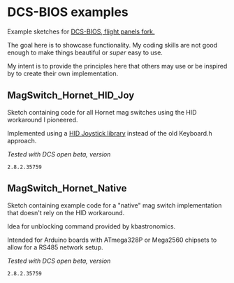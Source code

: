 # DCS-BIOS examples
Example sketches for [DCS-BIOS, flight panels fork.](https://github.com/DCSFlightpanels/dcs-bios)

The goal here is to showcase functionality. My coding skills are not good enough to make things beautiful or *super* easy to use.

My intent is to provide the principles here that others may use or be inspired by to create their own implementation.

## MagSwitch_Hornet_HID_Joy
Sketch containing code for all Hornet mag switches using the HID workaround I pioneered.

Implemented using a [HID Joystick library](https://github.com/MHeironimus/ArduinoJoystickLibrary) instead of the old Keyboard.h approach.

*Tested with DCS open beta, version*
```
2.8.2.35759
```

## MagSwitch_Hornet_Native
Sketch containing example code for a "native" mag switch implementation that doesn't rely on the HID workaround.

Idea for unblocking command provided by kbastronomics.

Intended for Arduino boards with ATmega328P or Mega2560 chipsets to allow for a RS485 network setup.

*Tested with DCS open beta, version*
```
2.8.2.35759
```
